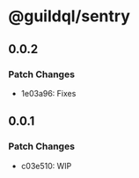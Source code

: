 # @guildql/sentry

## 0.0.2

### Patch Changes

- 1e03a96: Fixes

## 0.0.1

### Patch Changes

- c03e510: WIP
